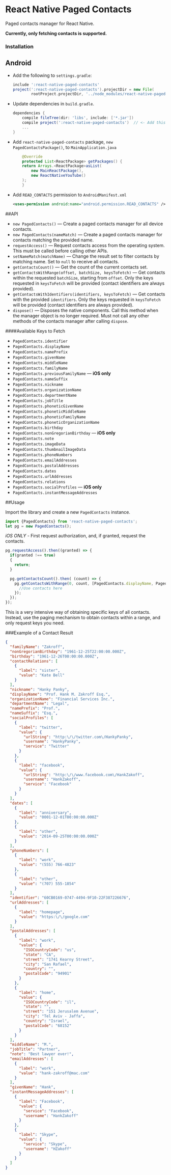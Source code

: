# React Native Paged Contacts

Paged contacts manager for React Native.

**Currently, only fetching contacts is supported.**

### Installation
## Android
* Add the following to `settings.gradle`:

	```groovy
	include ':react-native-paged-contacts'
	project(':react-native-paged-contacts').projectDir = new File(
	        rootProject.projectDir, '../node_modules/react-native-paged-contacts/android/')
	```
* Update dependencies in `build.gradle`. 

	```groovy
	dependencies {
	    compile fileTree(dir: 'libs', include: ['*.jar'])
	    compile project(':react-native-paged-contacts')  // <- Add this
	    ...
	}
	```

* Add `react-native-paged-contacts` package, `new PagedContactsPackage()`, to `MainApplication.java`

	```java
	    @Override
	    protected List<ReactPackage> getPackages() {
		return Arrays.<ReactPackage>asList(
		    new MainReactPackage(),
		    new ReactNativeYouTube()
		);
	    }
	```
* Add `READ_CONTACTS` permission to `AndroidManifest.xml`

	```xml
	<uses-permission android:name="android.permission.READ_CONTACTS" />
	```

##API

- `new PagedContacts()` — Create a paged contacts manager for all device contacts.
- `new PagedContacts(nameMatch)` — Create a paged contacts manager for contacts matching the provided name.
- `requestAccess()` — Request contacts access from the operating system. This must be called before calling other APIs.
- `setNameMatch(matchName)` — Change the result set to filter contacts by matching name. Set to `null` to receive all contacts.
- `getContactsCount()` — Get the count of the current contacts set.
- `getContactsWithRange(offset, batchSize, keysToFetch)` — Get contacts within the requested `batchSize`, starting from `offset`. Only the keys requested in `keysToFetch` will be provided (contact identifiers are always provided).
- `getContactsWithIdentifiers(identifiers, keysToFetch)` — Get contacts with the provided `identifiers`. Only the keys requested in `keysToFetch` will be provided (contact identifiers are always provided).
- `dispose()` — Disposes the native components. Call this method when the manager object is no longer required. Must not call any other methods of the contacts manager after calling `dispose`.

####Available Keys to Fetch

- `PagedContacts.identifier`
- `PagedContacts.displayName`
- `PagedContacts.namePrefix`
- `PagedContacts.givenName`
- `PagedContacts.middleName`
- `PagedContacts.familyName`
- `PagedContacts.previousFamilyName` — **iOS only**
- `PagedContacts.nameSuffix`
- `PagedContacts.nickname`
- `PagedContacts.organizationName`
- `PagedContacts.departmentName`
- `PagedContacts.jobTitle`
- `PagedContacts.phoneticGivenName`
- `PagedContacts.phoneticMiddleName`
- `PagedContacts.phoneticFamilyName`
- `PagedContacts.phoneticOrganizationName`
- `PagedContacts.birthday`
- `PagedContacts.nonGregorianBirthday` — **iOS only**
- `PagedContacts.note`
- `PagedContacts.imageData`
- `PagedContacts.thumbnailImageData`
- `PagedContacts.phoneNumbers`
- `PagedContacts.emailAddresses`
- `PagedContacts.postalAddresses`
- `PagedContacts.dates`
- `PagedContacts.urlAddresses`
- `PagedContacts.relations`
- `PagedContacts.socialProfiles` — **iOS only**
- `PagedContacts.instantMessageAddresses`

##Usage

Import the library and create a new `PagedContacts` instance.

```javascript
import {PagedContacts} from 'react-native-paged-contacts';
let pg = new PagedContacts();
```

*iOS ONLY* - First request authorization, and, if granted, request the contacts.

```javascript
pg.requestAccess().then((granted) => {
  if(granted !== true)
  {
    return; 
  }

  pg.getContactsCount().then( (count) => {
    pg.getContactsWithRange(0, count, [PagedContacts.displayName, PagedContacts.thumbnailImageData, PagedContacts.phoneNumbers, PagedContacts.emailAddresses]).then((contacts) => {
      //Use contacts here
    });
  });
});
```

This is a very intensive way of obtaining specific keys of all contacts. Instead, use the paging mechanism to obtain contacts within a range, and only request keys you need.

###Example of a Contact Result

```json
{
  "familyName": "Zakroff",
  "nonGregorianBirthday": "1961-12-25T22:00:00.000Z",
  "birthday": "1961-12-26T00:00:00.000Z",
  "contactRelations": [
    {
      "label": "sister",
      "value": "Kate Bell"
    }
  ],
  "nickname": "Hanky Panky",
  "displayName": "Prof. Hank M. Zakroff Esq.",
  "organizationName": "Financial Services Inc.",
  "departmentName": "Legal",
  "namePrefix": "Prof.",
  "nameSuffix": "Esq.",
  "socialProfiles": [
    {
      "label": "twitter",
      "value": {
        "urlString": "http:\/\/twitter.com\/HankyPanky",
        "username": "HankyPanky",
        "service": "Twitter"
      }
    },
    {
      "label": "facebook",
      "value": {
        "urlString": "http:\/\/www.facebook.com\/HankZakoff",
        "username": "HankZakoff",
        "service": "Facebook"
      }
    }
  ],
  "dates": [
    {
      "label": "anniversary",
      "value": "0001-12-01T00:00:00.000Z"
    },
    {
      "label": "other",
      "value": "2014-09-25T00:00:00.000Z"
    }
  ],
  "phoneNumbers": [
    {
      "label": "work",
      "value": "(555) 766-4823"
    },
    {
      "label": "other",
      "value": "(707) 555-1854"
    }
  ],
  "identifier": "60CB0169-0747-4494-9F10-22F387226676",
  "urlAddresses": [
    {
      "label": "homepage",
      "value": "https:\/\/google.com"
    }
  ],
  "postalAddresses": [
    {
      "label": "work",
      "value": {
        "ISOCountryCode": "us",
        "state": "CA",
        "street": "1741 Kearny Street",
        "city": "San Rafael",
        "country": "",
        "postalCode": "94901"
      }
    },
    {
      "label": "home",
      "value": {
        "ISOCountryCode": "il",
        "state": "",
        "street": "151 Jerusalem Avenue",
        "city": "Tel Aviv - Jaffa",
        "country": "Israel",
        "postalCode": "68152"
      }
    }
  ],
  "middleName": "M.",
  "jobTitle": "Partner",
  "note": "Best lawyer ever!",
  "emailAddresses": [
    {
      "label": "work",
      "value": "hank-zakroff@mac.com"
    }
  ],
  "givenName": "Hank",
  "instantMessageAddresses": [
    {
      "label": "Facebook",
      "value": {
        "service": "Facebook",
        "username": "HankZakoff"
      }
    },
    {
      "label": "Skype",
      "value": {
        "service": "Skype",
        "username": "HZakoff"
      }
    }
  ]
}
```
